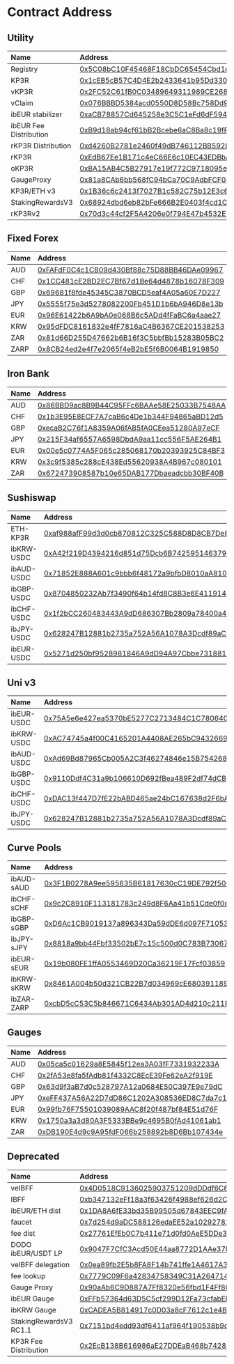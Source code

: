 # Contract Address

## Utility

| Name | Address |
| :--- | :--- |
| Registry | [0x5C08bC10F45468F18CbDC65454Cbd1dd2cB1Ac65](https://etherscan.io/address/0x5C08bC10F45468F18CbDC65454Cbd1dd2cB1Ac65) |
| KP3R | [0x1cEB5cB57C4D4E2b2433641b95Dd330A33185A44](https://etherscan.io/address/0x1cEB5cB57C4D4E2b2433641b95Dd330A33185A44) |
| vKP3R | [0x2FC52C61fB0C03489649311989CE2689D93dC1a2](https://etherscan.io/address/0x2FC52C61fB0C03489649311989CE2689D93dC1a2) |
| vClaim | [0x076BBBD5384acd0550D8D58Bc758Dd9E0287CCCF](https://etherscan.io/address/0x076BBBD5384acd0550D8D58Bc758Dd9E0287CCCF) |
| ibEUR stabilizer | [0xaCB78857Cd645258e3C5C1eFd6dF59431BFE9D90](https://etherscan.io/address/0xaCB78857Cd645258e3C5C1eFd6dF59431BFE9D90) |
| ibEUR Fee Distribution | [0xB9d18ab94cf61bB2Bcebe6aC8Ba8c19fF0CDB0cA](https://etherscan.io/address/0xB9d18ab94cf61bB2Bcebe6aC8Ba8c19fF0CDB0cA) |
| rKP3R Distribution | [0xd4260B2781e2460f49dB746112BB592ba3fb6382](https://etherscan.io/address/0xd4260B2781e2460f49dB746112BB592ba3fb6382) |
| rKP3R | [0xEdB67Ee1B171c4eC66E6c10EC43EDBbA20FaE8e9](https://etherscan.io/address/0xEdB67Ee1B171c4eC66E6c10EC43EDBbA20FaE8e9) |
| oKP3R | [0xBA15AB4C5B27917e19f772C9718095e248fEFF35](https://etherscan.io/address/0xBA15AB4C5B27917e19f772C9718095e248fEFF35) |
| GaugeProxy | [0x81a8CAb6bb568fC94bCa70C9AdbFCF05592dEd7b](https://etherscan.io/address/0x81a8CAb6bb568fC94bCa70C9AdbFCF05592dEd7b) |
| KP3R/ETH v3 | [0x1B36c6c2413f7027B1c582C75b12E3c61A9B5069](https://etherscan.io/address/0x1B36c6c2413f7027B1c582C75b12E3c61A9B5069) |
| StakingRewardsV3 | [0x68924dbd6eb82bFe666B2E0403f4cd1Cd6790C3f](https://etherscan.io/address/0x68924dbd6eb82bFe666B2E0403f4cd1Cd6790C3f) |
| rKP3Rv2 | [0x70d3c44cf2F5A4206e0f794E47b4532E75bCca6F](https://etherscan.io/address/0x70d3c44cf2F5A4206e0f794E47b4532E75bCca6F) |

## Fixed Forex

| Name | Address |
| :--- | :--- |
| AUD  | [0xFAFdF0C4c1CB09d430Bf88c75D88BB46DAe09967](https://etherscan.io/address/0xFAFdF0C4c1CB09d430Bf88c75D88BB46DAe09967) |
| CHF | [0x1CC481cE2BD2EC7Bf67d1Be64d4878b16078F309](https://etherscan.io/address/0x1CC481cE2BD2EC7Bf67d1Be64d4878b16078F309) |
| GBP | [0x69681f8fde45345C3870BCD5eaf4A05a60E7D227](https://etherscan.io/address/0x69681f8fde45345C3870BCD5eaf4A05a60E7D227) |
| JPY | [0x5555f75e3d5278082200Fb451D1b6bA946D8e13b](https://etherscan.io/address/0x5555f75e3d5278082200Fb451D1b6bA946D8e13b) |
| EUR | [0x96E61422b6A9bA0e068B6c5ADd4fFaBC6a4aae27](https://etherscan.io/address/0x96E61422b6A9bA0e068B6c5ADd4fFaBC6a4aae27) |
| KRW | [0x95dFDC8161832e4fF7816aC4B6367CE201538253](https://etherscan.io/address/0x95dFDC8161832e4fF7816aC4B6367CE201538253) |
| ZAR | [0x81d66D255D47662b6B16f3C5bbfBb15283B05BC2](https://etherscan.io/address/0x81d66D255D47662b6B16f3C5bbfBb15283B05BC2) |
| ZARP | [0x8CB24ed2e4f7e2065f4eB2bE5f6B0064B1919850](https://etherscan.io/address/0x8CB24ed2e4f7e2065f4eB2bE5f6B0064B1919850) |

## Iron Bank

| Name | Address |
| :--- | :--- |
| AUD  | [0x86BBD9ac8B9B44C95FFc6BAAe58E25033B7548AA](https://etherscan.io/address/0x86BBD9ac8B9B44C95FFc6BAAe58E25033B7548AA) |
| CHF | [0x1b3E95E8ECF7A7caB6c4De1b344F94865aBD12d5](https://etherscan.io/address/0x1b3E95E8ECF7A7caB6c4De1b344F94865aBD12d5) |
| GBP | [0xecaB2C76f1A8359A06fAB5fA0CEea51280A97eCF](https://etherscan.io/address/0xecaB2C76f1A8359A06fAB5fA0CEea51280A97eCF) |
| JPY | [0x215F34af6557A6598DbdA9aa11cc556F5AE264B1](https://etherscan.io/address/0x215F34af6557A6598DbdA9aa11cc556F5AE264B1) |
| EUR | [0x00e5c0774A5F065c285068170b20393925C84BF3](https://etherscan.io/address/0x00e5c0774A5F065c285068170b20393925C84BF3) |
| KRW | [0x3c9f5385c288cE438Ed55620938A4B967c080101](https://etherscan.io/address/0x3c9f5385c288cE438Ed55620938A4B967c080101) |
| ZAR | [0x672473908587b10e65DAB177Dbaeadcbb30BF40B](https://etherscan.io/address/0x672473908587b10e65DAB177Dbaeadcbb30BF40B) |

## Sushiswap

| Name | Address |
| :--- | :--- |
| ETH-KP3R  | [0xaf988afF99d3d0cb870812C325C588D8D8CB7De8](https://etherscan.io/address/0xaf988afF99d3d0cb870812C325C588D8D8CB7De8) |
| ibKRW-USDC | [0xA42f219D4394216d851d75Dcb6B742595146379c](https://etherscan.io/address/0xA42f219D4394216d851d75Dcb6B742595146379c) |
| ibAUD-USDC | [0x71852E888A601c9bbb6f48172a9bfbD8010aA810](https://etherscan.io/address/0x71852E888A601c9bbb6f48172a9bfbD8010aA810) |
| ibGBP-USDC | [0x8704850232Ab7f3490f64b14fd8C8B3e6E411914](https://etherscan.io/address/0x8704850232Ab7f3490f64b14fd8C8B3e6E411914) |
| ibCHF-USDC | [0x1f2bCC260483443A9dD686307Bb2809a78400a4F](https://etherscan.io/address/0x1f2bCC260483443A9dD686307Bb2809a78400a4F) |
| ibJPY-USDC | [0x628247B12881b2735a752A56A1078A3Dcdf89aCF](https://etherscan.io/address/0xEaEBF8736Ec441eECEC31533eBD3a21D61cAa252) |
| ibEUR-USDC | [0x5271d250bf9528981846A9dD94A97Cbbe7318817](https://etherscan.io/address/0x5271d250bf9528981846A9dD94A97Cbbe7318817) |

## Uni v3

| Name | Address |
| :--- | :--- |
| ibEUR-USDC  | [0x75A5e6e427ea5370bE5277C2713484C1C780640a](https://etherscan.io/address/0x75A5e6e427ea5370bE5277C2713484C1C780640a) |
| ibKRW-USDC | [0xAC74745a4f00C4165201A4408AE265bC9432669d](https://etherscan.io/address/0xAC74745a4f00C4165201A4408AE265bC9432669d) |
| ibAUD-USDC | [0xAd69Bd87965Cb005A2C3f46274846e15B7542687](https://etherscan.io/address/0xAd69Bd87965Cb005A2C3f46274846e15B7542687) |
| ibGBP-USDC | [0x9110Ddf4C31a9b106610D692fBea489F2df74dCB](https://etherscan.io/address/0x9110Ddf4C31a9b106610D692fBea489F2df74dCB) |
| ibCHF-USDC | [0xDAC13f447D7fE22bABD465ae24bC167638d2F6bA](https://etherscan.io/address/0xDAC13f447D7fE22bABD465ae24bC167638d2F6bA) |
| ibJPY-USDC | [0x628247B12881b2735a752A56A1078A3Dcdf89aCF](https://etherscan.io/address/0x628247B12881b2735a752A56A1078A3Dcdf89aCF) |

## Curve Pools

| Name | Address |
| :--- | :--- |
| ibAUD-sAUD  | [0x3F1B0278A9ee595635B61817630cC19DE792f506](https://etherscan.io/address/0x3F1B0278A9ee595635B61817630cC19DE792f506) |
| ibCHF-sCHF | [0x9c2C8910F113181783c249d8F6Aa41b51Cde0f0c](https://etherscan.io/address/0x9c2C8910F113181783c249d8F6Aa41b51Cde0f0c) |
| ibGBP-sGBP | [0xD6Ac1CB9019137a896343Da59dDE6d097F710538](https://etherscan.io/address/0xD6Ac1CB9019137a896343Da59dDE6d097F710538) |
| ibJPY-sJPY | [0x8818a9bb44Fbf33502bE7c15c500d0C783B73067](https://etherscan.io/address/0x8818a9bb44Fbf33502bE7c15c500d0C783B73067) |
| ibEUR-sEUR | [0x19b080FE1ffA0553469D20Ca36219F17Fcf03859](https://etherscan.io/address/0x19b080FE1ffA0553469D20Ca36219F17Fcf03859) |
| ibKRW-sKRW | [0x8461A004b50d321CB22B7d034969cE6803911899](https://etherscan.io/address/0x8461A004b50d321CB22B7d034969cE6803911899) |
| ibZAR-ZARP | [0xcbD5cC53C5b846671C6434Ab301AD4d210c21184](https://etherscan.io/address/0xcbD5cC53C5b846671C6434Ab301AD4d210c21184) |

## Gauges

| Name | Address |
| :--- | :--- |
| AUD  | [0x05ca5c01629a8E5845f12ea3A03fF7331932233A](https://etherscan.io/address/0x05ca5c01629a8E5845f12ea3A03fF7331932233A) |
| CHF | [0x2fA53e8fa5fAdb81f4332C8EcE39Fe62eA2f919E](https://etherscan.io/address/0x2fA53e8fa5fAdb81f4332C8EcE39Fe62eA2f919E) |
| GBP | [0x63d9f3aB7d0c528797A12a0684E50C397E9e79dC](https://etherscan.io/address/0x63d9f3aB7d0c528797A12a0684E50C397E9e79dC) |
| JPY | [0xeFF437A56A22D7dD86C1202A308536ED8C7da7c1](https://etherscan.io/address/0xeFF437A56A22D7dD86C1202A308536ED8C7da7c1) |
| EUR | [0x99fb76F75501039089AAC8f20f487bf84E51d76F](https://etherscan.io/address/0x99fb76F75501039089AAC8f20f487bf84E51d76F) |
| KRW | [0x1750a3a3d80A3F5333BBe9c4695B0fAd41061ab1](https://etherscan.io/address/0x1750a3a3d80A3F5333BBe9c4695B0fAd41061ab1) |
| ZAR | [0xDB190E4d9c9A95fdF066b258892b8D6Bb107434e](https://etherscan.io/address/0xDB190E4d9c9A95fdF066b258892b8D6Bb107434e) |

## Deprecated

| Name | Address |
| :--- | :--- |
| veIBFF  | [0x4D0518C9136025903751209dDDdf6C67067357b1](https://etherscan.io/address/0x4D0518C9136025903751209dDDdf6C67067357b1) |
| IBFF | [0xb347132eFf18a3f63426f4988ef626d2CbE274F5](https://etherscan.io/address/0xb347132eFf18a3f63426f4988ef626d2CbE274F5) |
| ibEUR/ETH dist | [0x1DA8A6fE33bd35B99505d67843EEC9fA124f2D4b](https://etherscan.io/address/0x1DA8A6fE33bd35B99505d67843EEC9fA124f2D4b) |
| faucet | [0x7d254d9aDC588126edaEE52a1029278180A802E8](https://etherscan.io/address/0x7d254d9aDC588126edaEE52a1029278180A802E8) |
| fee dist | [0x27761EfEb0C7b411e71d0fd0AeE5DDe35c810CC2](https://etherscan.io/address/0x27761EfEb0C7b411e71d0fd0AeE5DDe35c810CC2) |
| DODO ibEUR/USDT LP | [0x9047F7CfC3Acd50E44aa8772D1AAe37B06C05c5f](https://etherscan.io/address/0x9047F7CfC3Acd50E44aa8772D1AAe37B06C05c5f) |
| veIBFF delegation | [0x0ea89fb2E5b8FA8F14b741ffe1A4617A32611DfC](https://etherscan.io/address/0x0ea89fb2E5b8FA8F14b741ffe1A4617A32611DfC) |
| fee lookup | [0x7779C09F6a42834758349C31A26471483E8D2D71](https://etherscan.io/address/0x7779C09F6a42834758349C31A26471483E8D2D71) |
| Gauge Proxy | [0x90aAb6C9D887A7Ff8320e56fbd1F4Ff80A0811d5](https://etherscan.io/address/0x90aAb6C9D887A7Ff8320e56fbd1F4Ff80A0811d5) |
| ibEUR Gauge | [0xFFb57364d63D5C5cf299D12Fa73cfabEFc301Dc4](https://etherscan.io/address/0xFFb57364d63D5C5cf299D12Fa73cfabEFc301Dc4) |
| ibKRW Gauge | [0xCADEA5B814917c0D03a8cF7612c1e4B09f49dbc7](https://etherscan.io/address/0xCADEA5B814917c0D03a8cF7612c1e4B09f49dbc7) |
| StakingRewardsV3 RC1.1 | [0x7151bd4edd93df6411af964f190538b9ce715b7e](https://etherscan.io/address/0x7151bd4edd93df6411af964f190538b9ce715b7e) |
| KP3R Fee Distribution | [0x2EcB138B616986aE27DDEaB468b74281666c7E4C](https://etherscan.io/address/0x2EcB138B616986aE27DDEaB468b74281666c7E4C) |
